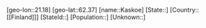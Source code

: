 ﻿---
location: [62.37,21.18]
type: City
tags:
- geo/City


SpocWebEntityId: 31337
isDeleted: false
confidential: public

---
[geo-lon::21.18]
[geo-lat::62.37]
[name::Kaskoe]
[State::]
[Country::[[Finland]]]
[StateId::]
[Population::]
[Unknown::]

